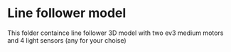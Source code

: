 # Line follower model

This folder containce line follower 3D model with two ev3 medium motors and 4 light sensors (any for your choise)